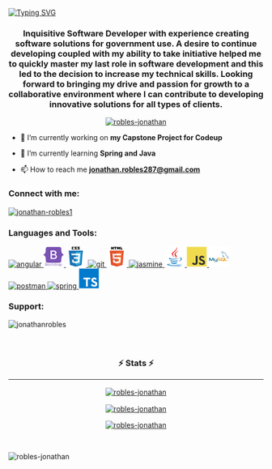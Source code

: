 
[![Typing SVG](https://readme-typing-svg.herokuapp.com?color=%2336BCF7&size=60&center=true&width=1080&height=101&lines=I'm+Jonathan+Robles;A+Full+Stack+Web+Developer)](https://git.io/typing-svg)

<h3 align="center">Inquisitive Software Developer with experience creating software solutions for government use. A desire to continue developing coupled with my ability to take initiative helped me to quickly master my last role in software development and this led to the decision to increase my technical skills. Looking forward to bringing my drive and passion for growth to a collaborative environment where I can contribute to developing innovative solutions for all types of clients.</h3>

<p align="center"> <a href="https://github.com/ryo-ma/github-profile-trophy"><img src="https://github-profile-trophy.vercel.app/?username=robles-jonathan&theme=algolia" alt="robles-jonathan" /></a> </p>

- 🔭 I’m currently working on **my Capstone Project for Codeup**

- 🌱 I’m currently learning **Spring and Java**

- 📫 How to reach me **jonathan.robles287@gmail.com**

<h3 align="left">Connect with me:</h3>
<p align="left">
<a href="https://linkedin.com/in/jonathan-robles1" target="blank"><img align="center" src="https://raw.githubusercontent.com/rahuldkjain/github-profile-readme-generator/master/src/images/icons/Social/linked-in-alt.svg" alt="jonathan-robles1" height="30" width="40" /></a>
</p>

<h3 align="left">Languages and Tools:</h3>
<p align="left"> 
  <a href="https://angular.io" target="_blank" rel="noreferrer"> <img src="https://angular.io/assets/images/logos/angular/angular.svg" alt="angular" width="40" height="40"/> </a> <a href="https://getbootstrap.com" target="_blank" rel="noreferrer"> <img src="https://raw.githubusercontent.com/devicons/devicon/master/icons/bootstrap/bootstrap-plain-wordmark.svg" alt="bootstrap" width="40" height="40"/> </a> <a href="https://www.w3schools.com/css/" target="_blank" rel="noreferrer"> <img src="https://raw.githubusercontent.com/devicons/devicon/master/icons/css3/css3-original-wordmark.svg" alt="css3" width="40" height="40"/> </a> <a href="https://git-scm.com/" target="_blank" rel="noreferrer"> <img src="https://www.vectorlogo.zone/logos/git-scm/git-scm-icon.svg" alt="git" width="40" height="40"/> </a> <a href="https://www.w3.org/html/" target="_blank" rel="noreferrer"> <img src="https://raw.githubusercontent.com/devicons/devicon/master/icons/html5/html5-original-wordmark.svg" alt="html5" width="40" height="40"/> </a> <a href="https://jasmine.github.io/" target="_blank" rel="noreferrer"> <img src="https://www.vectorlogo.zone/logos/jasmine/jasmine-icon.svg" alt="jasmine" width="40" height="40"/> </a> <a href="https://www.java.com" target="_blank" rel="noreferrer"> <img src="https://raw.githubusercontent.com/devicons/devicon/master/icons/java/java-original.svg" alt="java" width="40" height="40"/> </a> <a href="https://developer.mozilla.org/en-US/docs/Web/JavaScript" target="_blank" rel="noreferrer"> <img src="https://raw.githubusercontent.com/devicons/devicon/master/icons/javascript/javascript-original.svg" alt="javascript" width="40" height="40"/> </a> <a href="https://www.mysql.com/" target="_blank" rel="noreferrer"> <img src="https://raw.githubusercontent.com/devicons/devicon/master/icons/mysql/mysql-original-wordmark.svg" alt="mysql" width="40" height="40"/> </a> <a href="https://postman.com" target="_blank" rel="noreferrer"> <img src="https://www.vectorlogo.zone/logos/getpostman/getpostman-icon.svg" alt="postman" width="40" height="40"/> </a> <a href="https://spring.io/" target="_blank" rel="noreferrer"> <img src="https://www.vectorlogo.zone/logos/springio/springio-icon.svg" alt="spring" width="40" height="40"/> </a> <a href="https://www.typescriptlang.org/" target="_blank" rel="noreferrer"> <img src="https://raw.githubusercontent.com/devicons/devicon/master/icons/typescript/typescript-original.svg" alt="typescript" width="40" height="40"/> </a> </p>

<h3 align="left">Support:</h3>
<p><a href="https://www.buymeacoffee.com/jonathanrobles"> <img align="left" src="https://cdn.buymeacoffee.com/buttons/v2/default-yellow.png" height="50" width="210" alt="jonathanrobles" /></a></p><br><br><br>

<h3 align="center"> ⚡ Stats ⚡ </h3>
<hr>
<p align="center"><a href="#">
  <img align="center" src="https://github-readme-stats.vercel.app/api/top-langs?username=robles-jonathan&show_icons=true&locale=en&layout=compact&theme=algolia" alt="robles-jonathan" /></a></p>
<div align="center">
  <p>
  <a href="#">
  <img align="center" src="https://github-readme-stats.vercel.app/api?username=robles-jonathan&show_icons=true&locale=en&theme=algolia&layout=compact" alt="robles-jonathan" />
</a>
  </p>
  <p>
<a href="#">
  <img align="center" src="https://github-readme-streak-stats.herokuapp.com/?user=robles-jonathan&theme=algolia" alt="robles-jonathan" />
</a>
  </p>
</div>
  
<br><p align="left"> <img src="https://komarev.com/ghpvc/?username=robles-jonathan&label=Profile%20views&color=0e75b6&style=flat" alt="robles-jonathan" /> </p>


